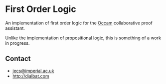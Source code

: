 # First Order Logic

An implementation of first order logic for the [Occam](http://djalbat.com/occam) collaborative proof assistant.

Unlike the implementation of [propositional logic](https://github.com/jecs-imperial/Propositional-Logic), this is something of a work in progress.

## Contact

* jecs@imperial.ac.uk
* http://djalbat.com

